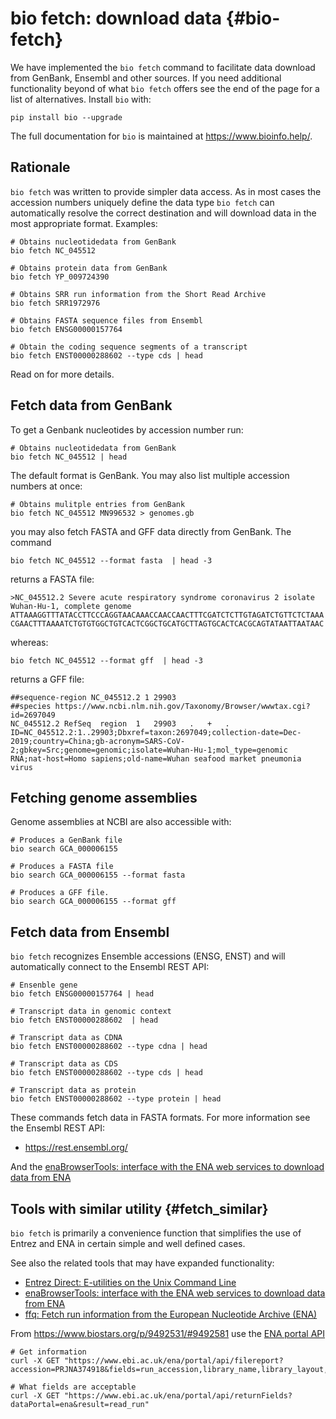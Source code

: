 # bio fetch: download data {#bio-fetch}

We have implemented the `bio fetch` command to facilitate data download from GenBank, Ensembl and other sources.  If you need additional functionality beyond of what `bio fetch` offers see the end of the page for a list of alternatives. Install `bio` with:

    pip install bio --upgrade

The full documentation for `bio` is maintained at <https://www.bioinfo.help/>.

## Rationale

`bio fetch` was written to provide simpler data access. As in most cases the accession numbers uniquely define the data type `bio fetch` can automatically resolve the correct destination and will download data in the most appropriate format. Examples:

    # Obtains nucleotidedata from GenBank
    bio fetch NC_045512

    # Obtains protein data from GenBank
    bio fetch YP_009724390

    # Obtains SRR run information from the Short Read Archive
    bio fetch SRR1972976

    # Obtains FASTA sequence files from Ensembl
    bio fetch ENSG00000157764

    # Obtain the coding sequence segments of a transcript
    bio fetch ENST00000288602 --type cds | head

Read on for more details.

## Fetch data from GenBank

To get a Genbank nucleotides by accession number run:

    # Obtains nucleotidedata from GenBank
	bio fetch NC_045512 | head

The default format is GenBank. You may also list multiple accession numbers at once:

    # Obtains mulitple entries from GenBank
    bio fetch NC_045512 MN996532 > genomes.gb

you may also fetch FASTA and GFF data directly from GenBank. The command

    bio fetch NC_045512 --format fasta  | head -3

returns a FASTA file:

    >NC_045512.2 Severe acute respiratory syndrome coronavirus 2 isolate Wuhan-Hu-1, complete genome
    ATTAAAGGTTTATACCTTCCCAGGTAACAAACCAACCAACTTTCGATCTCTTGTAGATCTGTTCTCTAAA
    CGAACTTTAAAATCTGTGTGGCTGTCACTCGGCTGCATGCTTAGTGCACTCACGCAGTATAATTAATAAC

whereas:

    bio fetch NC_045512 --format gff  | head -3

returns a GFF file:

    ##sequence-region NC_045512.2 1 29903
    ##species https://www.ncbi.nlm.nih.gov/Taxonomy/Browser/wwwtax.cgi?id=2697049
    NC_045512.2	RefSeq	region	1	29903	.	+	.	ID=NC_045512.2:1..29903;Dbxref=taxon:2697049;collection-date=Dec-2019;country=China;gb-acronym=SARS-CoV-2;gbkey=Src;genome=genomic;isolate=Wuhan-Hu-1;mol_type=genomic RNA;nat-host=Homo sapiens;old-name=Wuhan seafood market pneumonia virus

## Fetching genome assemblies

Genome assemblies at NCBI are also accessible with:

    # Produces a GenBank file
    bio search GCA_000006155

    # Produces a FASTA file
    bio search GCA_000006155 --format fasta

    # Produces a GFF file.
    bio search GCA_000006155 --format gff

## Fetch data from Ensembl

`bio fetch` recognizes Ensemble accessions (ENSG, ENST) and will automatically connect to the Ensembl REST API:

	# Ensenble gene
    bio fetch ENSG00000157764 | head

    # Transcript data in genomic context
    bio fetch ENST00000288602  | head

    # Transcript data as CDNA
    bio fetch ENST00000288602 --type cdna | head

    # Transcript data as CDS
    bio fetch ENST00000288602 --type cds | head

    # Transcript data as protein
    bio fetch ENST00000288602 --type protein | head

These commands fetch data in FASTA formats. For more information see the Ensembl REST API:

* https://rest.ensembl.org/

And the [enaBrowserTools: interface with the ENA web services to download data from ENA][ena]


## Tools with similar utility {#fetch_similar}

`bio fetch` is primarily a convenience function that simplifies the use of Entrez and ENA in certain simple and well defined cases.

See also the related tools that may have expanded functionality:

* [Entrez Direct: E-utilities on the Unix Command Line][entrez-direct]
* [enaBrowserTools: interface with the ENA web services to download data from ENA][ena]
* [ffq: Fetch run information from the European Nucleotide Archive (ENA)][ffq]


From https://www.biostars.org/p/9492531/#9492581 use the [ENA portal API](https://www.ebi.ac.uk/ena/portal/api/)

    # Get information
    curl -X GET "https://www.ebi.ac.uk/ena/portal/api/filereport?accession=PRJNA374918&fields=run_accession,library_name,library_layout,fastq_ftp&result=read_run"

    # What fields are acceptable
    curl -X GET "https://www.ebi.ac.uk/ena/portal/api/returnFields?dataPortal=ena&result=read_run"

[ffq]: https://github.com/pachterlab/ffq
[ena]: https://github.com/enasequence/enaBrowserTools
[entrez-direct]: https://www.ncbi.nlm.nih.gov/books/NBK179288/
